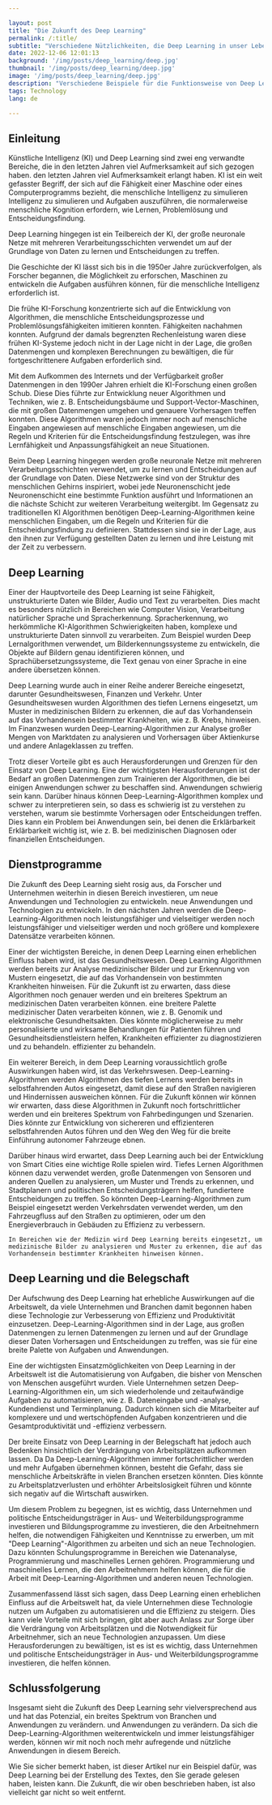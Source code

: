 ```yaml
---

layout: post
title: "Die Zukunft des Deep Learning"
permalink: /:title/
subtitle: "Verschiedene Nützlichkeiten, die Deep Learning in unser Leben bringen wird"
date: 2022-12-06 12:01:13
background: '/img/posts/deep_learning/deep.jpg'
thumbnail: '/img/posts/deep_learning/deep.jpg'
image: '/img/posts/deep_learning/deep.jpg'
description: "Verschiedene Beispiele für die Funktionsweise von Deep Learning, darunter einige Fälle wie dieser Artikel"
tags: Technology
lang: de

---
```



## Einleitung


Künstliche Intelligenz (KI) und Deep Learning sind zwei eng verwandte Bereiche, die in den letzten Jahren viel Aufmerksamkeit auf sich gezogen haben.
den letzten Jahren viel Aufmerksamkeit erlangt haben. KI ist ein weit gefasster Begriff, der sich auf die Fähigkeit einer Maschine oder eines Computerprogramms bezieht, die menschliche Intelligenz zu simulieren
Intelligenz zu simulieren und Aufgaben auszuführen, die normalerweise menschliche Kognition erfordern, wie Lernen, Problemlösung und
Entscheidungsfindung.

Deep Learning hingegen ist ein Teilbereich der KI, der große neuronale Netze mit mehreren Verarbeitungsschichten verwendet
um auf der Grundlage von Daten zu lernen und Entscheidungen zu treffen.

Die Geschichte der KI lässt sich bis in die 1950er Jahre zurückverfolgen, als Forscher begannen, die Möglichkeit zu erforschen, Maschinen zu entwickeln
die Aufgaben ausführen können, für die menschliche Intelligenz erforderlich ist.

Die frühe KI-Forschung konzentrierte sich auf die Entwicklung von Algorithmen, die menschliche Entscheidungsprozesse und Problemlösungsfähigkeiten imitieren konnten.
Fähigkeiten nachahmen konnten. Aufgrund der damals begrenzten Rechenleistung waren diese frühen KI-Systeme jedoch nicht in der Lage
nicht in der Lage, die großen Datenmengen und komplexen Berechnungen zu bewältigen, die für fortgeschrittenere Aufgaben erforderlich sind.

Mit dem Aufkommen des Internets und der Verfügbarkeit großer Datenmengen in den 1990er Jahren erhielt die KI-Forschung einen großen Schub. Diese
Dies führte zur Entwicklung neuer Algorithmen und Techniken, wie z. B. Entscheidungsbäume und Support-Vector-Maschinen, die
mit großen Datenmengen umgehen und genauere Vorhersagen treffen konnten. Diese Algorithmen waren jedoch immer noch auf menschliche Eingaben angewiesen
auf menschliche Eingaben angewiesen, um die Regeln und Kriterien für die Entscheidungsfindung festzulegen, was ihre Lernfähigkeit und Anpassungsfähigkeit an neue
Situationen.

Beim Deep Learning hingegen werden große neuronale Netze mit mehreren Verarbeitungsschichten verwendet, um zu lernen und
Entscheidungen auf der Grundlage von Daten. Diese Netzwerke sind von der Struktur des menschlichen Gehirns inspiriert, wobei jede Neuronenschicht
jede Neuronenschicht eine bestimmte Funktion ausführt und Informationen an die nächste Schicht zur weiteren Verarbeitung weitergibt. Im Gegensatz zu traditionellen KI
Algorithmen benötigen Deep-Learning-Algorithmen keine menschlichen Eingaben, um die Regeln und Kriterien für die Entscheidungsfindung zu definieren.
Stattdessen sind sie in der Lage, aus den ihnen zur Verfügung gestellten Daten zu lernen und ihre Leistung mit der Zeit zu verbessern.

## Deep Learning

Einer der Hauptvorteile des Deep Learning ist seine Fähigkeit, unstrukturierte Daten wie Bilder, Audio und Text zu verarbeiten.
Dies macht es besonders nützlich in Bereichen wie Computer Vision, Verarbeitung natürlicher Sprache und Spracherkennung.
Spracherkennung, wo herkömmliche KI-Algorithmen Schwierigkeiten haben, komplexe und unstrukturierte Daten sinnvoll zu verarbeiten. Zum Beispiel wurden Deep
Lernalgorithmen verwendet, um Bilderkennungssysteme zu entwickeln, die Objekte auf Bildern genau identifizieren können,
und Sprachübersetzungssysteme, die Text genau von einer Sprache in eine andere übersetzen können.

Deep Learning wurde auch in einer Reihe anderer Bereiche eingesetzt, darunter Gesundheitswesen, Finanzen und Verkehr. Unter
Gesundheitswesen wurden Algorithmen des tiefen Lernens eingesetzt, um Muster in medizinischen Bildern zu erkennen, die auf das Vorhandensein
auf das Vorhandensein bestimmter Krankheiten, wie z. B. Krebs, hinweisen. Im Finanzwesen wurden Deep-Learning-Algorithmen zur Analyse großer
Mengen von Marktdaten zu analysieren und Vorhersagen über Aktienkurse und andere Anlageklassen zu treffen.

Trotz dieser Vorteile gibt es auch Herausforderungen und Grenzen für den Einsatz von Deep Learning. Eine der wichtigsten
Herausforderungen ist der Bedarf an großen Datenmengen zum Trainieren der Algorithmen, die bei einigen Anwendungen schwer zu beschaffen sind.
Anwendungen schwierig sein kann. Darüber hinaus können Deep-Learning-Algorithmen komplex und schwer zu interpretieren sein, so dass es schwierig ist zu verstehen
zu verstehen, warum sie bestimmte Vorhersagen oder Entscheidungen treffen. Dies kann ein Problem bei Anwendungen sein, bei denen die Erklärbarkeit
Erklärbarkeit wichtig ist, wie z. B. bei medizinischen Diagnosen oder finanziellen Entscheidungen.

## Dienstprogramme

Die Zukunft des Deep Learning sieht rosig aus, da Forscher und Unternehmen weiterhin in diesen Bereich investieren, um neue Anwendungen und Technologien zu entwickeln.
neue Anwendungen und Technologien zu entwickeln. In den nächsten Jahren werden die Deep-Learning-Algorithmen noch leistungsfähiger und vielseitiger werden
noch leistungsfähiger und vielseitiger werden und noch größere und komplexere Datensätze verarbeiten können.

Einer der wichtigsten Bereiche, in denen Deep Learning einen erheblichen Einfluss haben wird, ist das Gesundheitswesen. Deep Learning
Algorithmen werden bereits zur Analyse medizinischer Bilder und zur Erkennung von Mustern eingesetzt, die auf das Vorhandensein von
bestimmten Krankheiten hinweisen. Für die Zukunft ist zu erwarten, dass diese Algorithmen noch genauer werden und ein breiteres Spektrum an medizinischen Daten verarbeiten können.
eine breitere Palette medizinischer Daten verarbeiten können, wie z. B. Genomik und elektronische Gesundheitsakten. Dies könnte möglicherweise zu mehr
personalisierte und wirksame Behandlungen für Patienten führen und Gesundheitsdienstleistern helfen, Krankheiten effizienter zu diagnostizieren und zu behandeln.
effizienter zu behandeln.

Ein weiterer Bereich, in dem Deep Learning voraussichtlich große Auswirkungen haben wird, ist das Verkehrswesen. Deep-Learning-Algorithmen werden
Algorithmen des tiefen Lernens werden bereits in selbstfahrenden Autos eingesetzt, damit diese auf den Straßen navigieren und Hindernissen ausweichen können. Für die Zukunft können wir
können wir erwarten, dass diese Algorithmen in Zukunft noch fortschrittlicher werden und ein breiteres Spektrum von Fahrbedingungen
und Szenarien. Dies könnte zur Entwicklung von sichereren und effizienteren selbstfahrenden Autos führen und den Weg
den Weg für die breite Einführung autonomer Fahrzeuge ebnen.

Darüber hinaus wird erwartet, dass Deep Learning auch bei der Entwicklung von Smart Cities eine wichtige Rolle spielen wird. Tiefes Lernen
Algorithmen können dazu verwendet werden, große Datenmengen von Sensoren und anderen Quellen zu analysieren, um Muster und Trends zu erkennen,
und Stadtplanern und politischen Entscheidungsträgern helfen, fundiertere Entscheidungen zu treffen. So könnten Deep-Learning-Algorithmen zum Beispiel eingesetzt werden
Verkehrsdaten verwendet werden, um den Fahrzeugfluss auf den Straßen zu optimieren, oder um den Energieverbrauch in Gebäuden zu
Effizienz zu verbessern.


    
    In Bereichen wie der Medizin wird Deep Learning bereits eingesetzt, um medizinische Bilder zu analysieren und Muster zu erkennen, die auf das Vorhandensein bestimmter Krankheiten hinweisen können.


## Deep Learning und die Belegschaft

Der Aufschwung des Deep Learning hat erhebliche Auswirkungen auf die Arbeitswelt, da viele Unternehmen und Branchen damit begonnen haben
diese Technologie zur Verbesserung von Effizienz und Produktivität einzusetzen. Deep-Learning-Algorithmen sind in der Lage, aus großen Datenmengen zu lernen
Datenmengen zu lernen und auf der Grundlage dieser Daten Vorhersagen und Entscheidungen zu treffen, was sie für eine breite Palette von
Aufgaben und Anwendungen.

Eine der wichtigsten Einsatzmöglichkeiten von Deep Learning in der Arbeitswelt ist die Automatisierung von Aufgaben, die bisher von Menschen
von Menschen ausgeführt wurden. Viele Unternehmen setzen Deep-Learning-Algorithmen ein, um sich wiederholende und zeitaufwändige Aufgaben zu automatisieren,
wie z. B. Dateneingabe und -analyse, Kundendienst und Terminplanung. Dadurch können sich die Mitarbeiter auf komplexere und
und wertschöpfenden Aufgaben konzentrieren und die Gesamtproduktivität und -effizienz verbessern.

Der breite Einsatz von Deep Learning in der Belegschaft hat jedoch auch Bedenken hinsichtlich der Verdrängung von Arbeitsplätzen aufkommen lassen. Da
Da Deep-Learning-Algorithmen immer fortschrittlicher werden und mehr Aufgaben übernehmen können, besteht die Gefahr, dass sie
menschliche Arbeitskräfte in vielen Branchen ersetzen könnten. Dies könnte zu Arbeitsplatzverlusten und erhöhter Arbeitslosigkeit führen und
könnte sich negativ auf die Wirtschaft auswirken.

Um diesem Problem zu begegnen, ist es wichtig, dass Unternehmen und politische Entscheidungsträger in Aus- und Weiterbildungsprogramme investieren
und Bildungsprogramme zu investieren, die den Arbeitnehmern helfen, die notwendigen Fähigkeiten und Kenntnisse zu erwerben, um mit "Deep Learning"-Algorithmen zu arbeiten und sich an
neue Technologien. Dazu könnten Schulungsprogramme in Bereichen wie Datenanalyse, Programmierung und maschinelles Lernen gehören.
Programmierung und maschinelles Lernen, die den Arbeitnehmern helfen können, die für die Arbeit mit Deep-Learning-Algorithmen und anderen neuen
Technologien.

Zusammenfassend lässt sich sagen, dass Deep Learning einen erheblichen Einfluss auf die Arbeitswelt hat, da viele Unternehmen diese Technologie nutzen
um Aufgaben zu automatisieren und die Effizienz zu steigern. Dies kann viele Vorteile mit sich bringen, gibt aber auch Anlass zur Sorge
über die Verdrängung von Arbeitsplätzen und die Notwendigkeit für Arbeitnehmer, sich an neue Technologien anzupassen. Um diese Herausforderungen zu bewältigen, ist es
ist es wichtig, dass Unternehmen und politische Entscheidungsträger in Aus- und Weiterbildungsprogramme investieren, die helfen können.

## Schlussfolgerung

Insgesamt sieht die Zukunft des Deep Learning sehr vielversprechend aus und hat das Potenzial, ein breites Spektrum von Branchen und Anwendungen zu verändern.
und Anwendungen zu verändern. Da sich die Deep-Learning-Algorithmen weiterentwickeln und immer leistungsfähiger werden, können wir mit noch
noch mehr aufregende und nützliche Anwendungen in diesem Bereich.

Wie Sie sicher bemerkt haben, ist dieser Artikel nur ein Beispiel dafür, was Deep Learning bei der Erstellung des Textes, den Sie gerade gelesen haben, leisten kann.
Die Zukunft, die wir oben beschrieben haben, ist also vielleicht gar nicht so weit entfernt.
